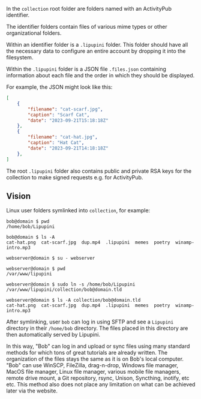 In the `collection` root folder are folders named with an ActivityPub identifier.

The identifier folders contain files of various mime types or other organizational folders.

Within an identifier folder is a `.lipupini` folder. This folder should have all the necessary data to configure an entire account by dropping it into the filesystem.

Within the `.lipupini` folder is a JSON file `.files.json` containing information about each file and the order in which they should be displayed.

For example, the JSON might look like this:

```json
[
	{
		"filename": "cat-scarf.jpg",
		"caption": "Scarf Cat",
		"date": "2023-09-21T15:18:18Z"
	},
	{
		"filename": "cat-hat.jpg",
		"caption": "Hat Cat",
		"date": "2023-09-21T14:18:18Z"
	},
]
```

The root `.lipupini` folder also contains public and private RSA keys for the collection to make signed requests e.g. for ActivityPub.

## Vision

Linux user folders symlinked into `collection`, for example:

```shell
bob@domain $ pwd
/home/bob/Lipupini

bob@domain $ ls -A
cat-hat.png  cat-scarf.jpg  dup.mp4  .lipupini  memes  poetry  winamp-intro.mp3

webserver@domain $ su - webserver

webserver@domain $ pwd
/var/www/lipupini

webserver@domain $ sudo ln -s /home/bob/Lipupini /var/www/lipupini/collection/bob@domain.tld

webserver@domain $ ls -A collection/bob@domain.tld
cat-hat.png  cat-scarf.jpg  dup.mp4  .lipupini  memes  poetry  winamp-intro.mp3
```
After symlinking, user `bob` can log in using SFTP and see a `Lipupini` directory in their `/home/bob` directory. The files placed in this directory are then automatically served by Lipupini.

In this way, "Bob" can log in and upload or sync files using many standard methods for which tons of great tutorials are already written. The organization of the files stays the same as it is on Bob's local computer. "Bob" can use WinSCP, FileZilla, drag-n-drop, Windows file manager, MacOS file manager, Linux file manager, various mobile file managers, remote drive mount, a Git repository, rsync, Unison, Syncthing, inotify, etc etc. This method also does not place any limitation on what can be achieved later via the website.
